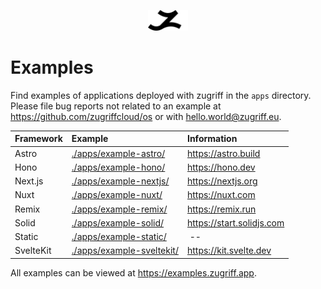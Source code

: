 <p align="center">
  <a href="//zugriff.eu">
    <picture>
      <source media="(prefers-color-scheme: dark)" srcset="./zugriff-light.svg">
      <source media="(prefers-color-scheme: light)" srcset="./zugriff-dark.svg">
      <img src="./zugriff-dark.svg" width="64px" alt="Logo"/>
    </picture>
  </a>
</p>

# Examples

Find examples of applications deployed with zugriff in the `apps` directory. Please file bug reports not related to an example at https://github.com/zugriffcloud/os or with hello.world@zugriff.eu.

| Framework | Example                                                | Information               |
| :-------- | :----------------------------------------------------- | :------------------------ |
| Astro     | [./apps/example-astro/](./apps/example-astro/)         | https://astro.build       |
| Hono      | [./apps/example-hono/](./apps/example-hono/)           | https://hono.dev          |
| Next.js   | [./apps/example-nextjs/](./apps/example-nextjs/)       | https://nextjs.org        |
| Nuxt      | [./apps/example-nuxt/](./apps/example-nuxt/)           | https://nuxt.com          |
| Remix     | [./apps/example-remix/](./apps/example-remix/)         | https://remix.run         |
| Solid     | [./apps/example-solid/](./apps/example-solid/)         | https://start.solidjs.com |
| Static    | [./apps/example-static/](./apps/example-static/)       |  --                       |
| SvelteKit | [./apps/example-sveltekit/](./apps/example-sveltekit/) | https://kit.svelte.dev    |

All examples can be viewed at https://examples.zugriff.app.
